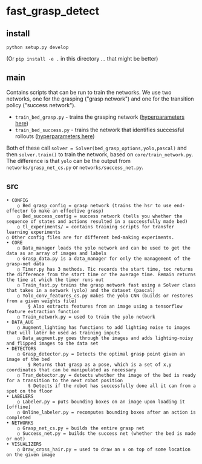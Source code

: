 # fast_grasp_detect

## install 

```
python setup.py develop
```

(Or `pip install -e .` in this directory ... that might be better)

## main

Contains scripts that can be run to train the networks. We use two networks, one
for the grasping ("grasp network") and one for the transition policy ("success
network").

- `train_bed_grasp.py` - trains the grasping network ([hyperparameters here][1])
- `train_bed_success.py` - trains the network that identifies successful
  rollouts ([hyperparameters here][2])

Both of these call `solver = Solver(bed_grasp_options,yolo,pascal)` and then
`solver.train()` to train the network, based on `core/train_network.py`. The
difference is that `yolo` can be the output from `networks/grasp_net_cs.py` or
`networks/success_net.py`.


## src
	• CONFIG
		○ Bed_grasp_config = grasp network (trains the hsr to use end-effector to make an effective grasp)
		○ Bed_success_config = success network (tells you whether the sequence of states and actions resulted in a successfully made bed)
		○ tl_experiments/ = contains training scripts for transfer learning experiments
    ○ Other config files are for different bed-making experiments.
	• CORE
		○ Data_manager loads the yolo network and can be used to get the data as an array of images and labels
		○ Grasp_data.py is a data_manager for only the management of the grasp-net data
		○ Timer.py has 3 methods. Tic records the start time, toc returns the difference from the start time or the average time. Remain returns the time at which the timer runs out
		○ Train_fast.py trains the grasp network fast using a Solver class that takes in a network (yolo) and the dataset (pascal)
		○ Yolo_conv_features_cs.py makes the yolo CNN (builds or restores from a given weights file)
			§ Also extracts features from an image using a tensorflow feature extraction function
		○ Train_network.py = used to train the yolo network
	• DATA_AUG
		○ Augment_lighting has functions to add lighting noise to images that will later be used as training inputs
		○ Data_augment.py goes through the images and adds lighting-noisy and flipped images to the data set
	• DETECTORS
		○ Grasp_detector.py = Detects the optimal grasp point given an image of the bed
			§ Returns that grasp as a pose, which is a set of x,y coordinates that can be manipulated as necessary
		○ Tran_detector.py = detects whether the image of the bed is ready for a transition to the next robot position
			§ Detects if the robot has successfully done all it can from a spot on the floor
	• LABELERS
		○ Labeler.py = puts bounding boxes on an image upon loading it [offline]
		○ Online_labeler.py = recomputes bounding boxes after an action is completed
	• NETWORKS
		○ Grasp_net_cs.py = builds the entire grasp net
		○ Success_net.py = builds the success net (whether the bed is made or not)
	• VISUALIZERS
		○ Draw_cross_hair.py = used to draw an x on top of some location on the given image


[1]:https://github.com/DanielTakeshi/fast_grasp_detect/blob/master/src/fast_grasp_detect/configs/bed_grasp_config.py
[2]:https://github.com/DanielTakeshi/fast_grasp_detect/blob/master/src/fast_grasp_detect/configs/bed_success_config.py
